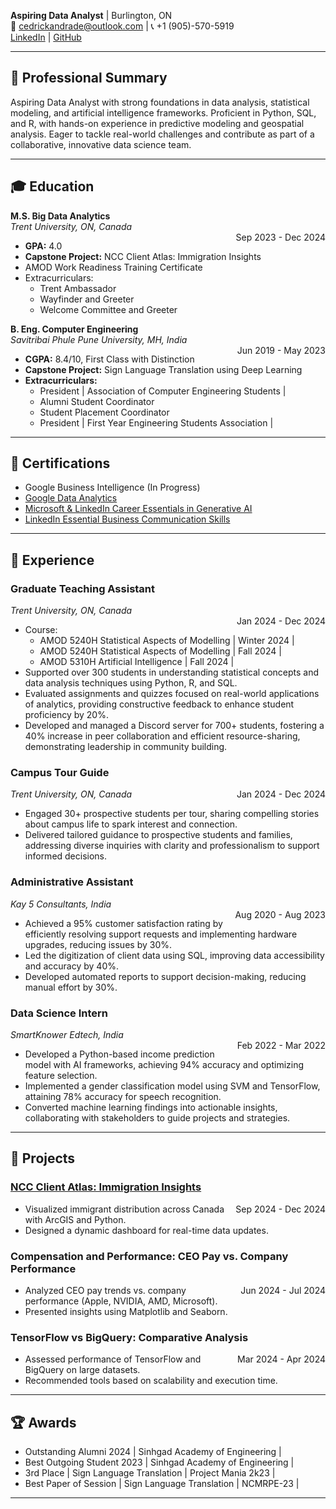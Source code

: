 **Aspiring Data Analyst** | Burlington, ON  
📧 cedrickandrade@outlook.com | 📞 +1 (905)-570-5919  
[LinkedIn](https://www.linkedin.com/in/cedrick-andrade) | [GitHub](https://github.com/CedrickAndade)

---

## 📝 Professional Summary

Aspiring Data Analyst with strong foundations in data analysis, statistical modeling, and artificial intelligence frameworks. Proficient in Python, SQL, and R, with hands-on experience in predictive modeling and geospatial analysis. Eager to tackle real-world challenges and contribute as part of a collaborative, innovative data science team.

---

## 🎓 Education

**M.S. Big Data Analytics**  
*Trent University, ON, Canada*  
<span style="float: right;">Sep 2023 - Dec 2024</span>  
- **GPA:** 4.0  
- **Capstone Project:** NCC Client Atlas: Immigration Insights  
- AMOD Work Readiness Training Certificate  
- Extracurriculars:
  - Trent Ambassador
  - Wayfinder and Greeter
  - Welcome Committee and Greeter

**B. Eng. Computer Engineering**  
*Savitribai Phule Pune University, MH, India*  
<span style="float: right;">Jun 2019 - May 2023</span>  
- **CGPA:** 8.4/10, First Class with Distinction  
- **Capstone Project:** Sign Language Translation using Deep Learning
- **Extracurriculars:**
  - President | Association of Computer Engineering Students |
  - Alumni Student Coordinator
  - Student Placement Coordinator
  - President | First Year Engineering Students Association |

---

## 📜 Certifications

- Google Business Intelligence (In Progress)
- [Google Data Analytics](https://coursera.org/share/9d6ff8913a8ed43c8f5b5f7de49f8881)
- [Microsoft & LinkedIn Career Essentials in Generative AI](https://www.linkedin.com/learning/certificates/79ad4501f822c922c932d84b64b0435e59e71d375e70461e440b718c71367685) 
- [LinkedIn Essential Business Communication Skills](https://www.linkedin.com/learning/certificates/40d38cb3e30c908fca6f9a428f352cbf0c64fff8c121b7ff634def0c86de9967) 

---

## 💼 Experience

### Graduate Teaching Assistant  
*Trent University, ON, Canada*  
<span style="float: right;">Jan 2024 - Dec 2024</span>  
- Course:  
  - AMOD 5240H Statistical Aspects of Modelling | Winter 2024 |
  - AMOD 5240H Statistical Aspects of Modelling | Fall 2024 |
  - AMOD 5310H Artificial Intelligence | Fall 2024 |
-  Supported over 300 students in understanding statistical concepts and data analysis techniques using Python, R, and SQL. 
- Evaluated assignments and quizzes focused on real-world applications of analytics, providing constructive 
feedback to enhance student proficiency by 20%. 
- Developed and managed a Discord server for 700+ students, fostering a 40% increase in peer collaboration and efficient resource-sharing, demonstrating leadership in community building.

### Campus Tour Guide
*Trent University, ON, Canada*
<span style="float: right;">Jan 2024 - Dec 2024</span> 
- Engaged 30+ prospective students per tour, sharing compelling stories about campus life to spark interest and connection.  
- Delivered tailored guidance to prospective students and families, addressing diverse inquiries with clarity and professionalism to support informed decisions. 

### Administrative Assistant  
*Kay 5 Consultants, India*  
<span style="float: right;">Aug 2020 - Aug 2023</span>  
- Achieved a 95% customer satisfaction rating by efficiently resolving support requests and implementing hardware upgrades, reducing issues by 30%. 
- Led the digitization of client data using SQL, improving data accessibility and accuracy by 40%.  
- Developed automated reports to support decision-making, reducing manual effort by 30%. 

### Data Science Intern  
*SmartKnower Edtech, India*  
<span style="float: right;">Feb 2022 - Mar 2022</span>  
- Developed a Python-based income prediction model with AI frameworks, achieving 94% accuracy and optimizing feature selection. 
- Implemented a gender classification model using SVM and TensorFlow, attaining 78% accuracy for speech 
recognition. 
- Converted machine learning findings into actionable insights, collaborating with stakeholders to guide projects and strategies.

---

## 🌟 Projects

### [NCC Client Atlas: Immigration Insights](https://github.com/CedrickAndade)  
<span style="float: right;">Sep 2024 - Dec 2024</span>  
- Visualized immigrant distribution across Canada with ArcGIS and Python.  
- Designed a dynamic dashboard for real-time data updates.  

### Compensation and Performance: CEO Pay vs. Company Performance  
<span style="float: right;">Jun 2024 - Jul 2024</span>  
- Analyzed CEO pay trends vs. company performance (Apple, NVIDIA, AMD, Microsoft).  
- Presented insights using Matplotlib and Seaborn.  

### TensorFlow vs BigQuery: Comparative Analysis  
<span style="float: right;">Mar 2024 - Apr 2024</span>  
- Assessed performance of TensorFlow and BigQuery on large datasets.  
- Recommended tools based on scalability and execution time.  

---

## 🏆 Awards

- Outstanding Alumni 2024 | Sinhgad Academy of Engineering  |
- Best Outgoing Student 2023 | Sinhgad Academy of Engineering  |
- 3rd Place | Sign Language Translation | Project Mania 2k23  |
- Best Paper of Session | Sign Language Translation | NCMRPE-23 |

---
